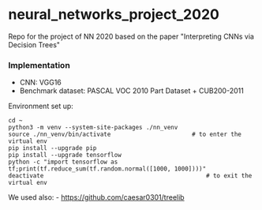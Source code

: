 # neural_networks_project_2020

Repo for the project of NN 2020 based on the paper "Interpreting CNNs via Decision Trees"

### Implementation

- CNN: VGG16
- Benchmark dataset: PASCAL VOC 2010 Part Dataset + CUB200-2011

Environment set up:
```
cd ~
python3 -m venv --system-site-packages ./nn_venv
source ./nn_venv/bin/activate                       # to enter the virtual env
pip install --upgrade pip
pip install --upgrade tensorflow
python -c "import tensorflow as tf;print(tf.reduce_sum(tf.random.normal([1000, 1000])))"
deactivate                                              # to exit the virtual env
```

We used also:
    - https://github.com/caesar0301/treelib